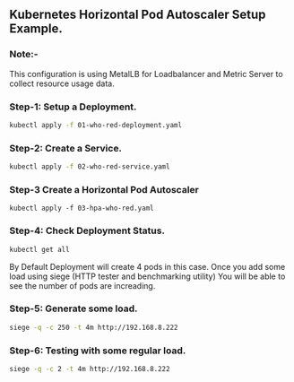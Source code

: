 ## Kubernetes Horizontal Pod Autoscaler Setup Example.

### Note:-
This configuration is using MetalLB for Loadbalancer and Metric Server to collect resource usage data.

### Step-1: Setup a Deployment.
``` bash
kubectl apply -f 01-who-red-deployment.yaml
```

### Step-2: Create a Service.
``` bash
kubectl apply -f 02-who-red-service.yaml
```

### Step-3 Create a Horizontal Pod Autoscaler
``` shell
kubectl apply -f 03-hpa-who-red.yaml
```

### Step-4: Check Deployment Status.
``` bash
kubectl get all
```

By Default Deployment will create 4 pods in this case.
Once you add some load using siege (HTTP tester and benchmarking utility)
You will be able to see the number of pods are increading.

### Step-5: Generate some load.
``` bash
siege -q -c 250 -t 4m http://192.168.8.222
```

### Step-6: Testing with some regular load.
``` bash
siege -q -c 2 -t 4m http://192.168.8.222
```
